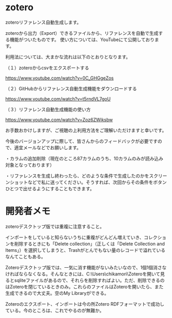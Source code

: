 # zotero
zoteroリファレンス自動生成します。

zoteroから出力（Export）できるファイルから、リファレンスを自動で生成する機能がついたものです。
使い方については、YouTubeにて公開しております。

利用法については、大まかな流れは以下のとおりとなります。

（１）zoteroからcsvをエクスポートする

https://www.youtube.com/watch?v=0C_GHGgeZos

（２）GitHubからリファレンス自動生成機能をダウンロードする

https://www.youtube.com/watch?v=t5rndVL7goU

（３）リファレンス自動生成機能の使い方

https://www.youtube.com/watch?v=Zoz6ZWiksbw

お手数おかけしますが、ご視聴の上利用方法をご理解いただけますと幸いです。

今後のバージョンアップに際して、皆さんからのフィードバックが必要ですので、適宜メールなどでお願いします。

・カラムの追加削除（現在のところ87カラムのうち、10カラムのみが読み込み対象となっております）

・リファレンスを生成し終わったら、どのような条件で生成したのかをスクリーンショットなどで私に送ってください。そうすれば、次回からその条件をボタンひとつで出せるようにすることもできます。

# 開発者メモ

zoteroデスクトップ版では重複に注意すること。

インポートをしていると知らないうちに重複がどんどん増えていき、コレクションを削除するときにも「Delete collection」（正しくは「Delete Collection and Items」）を選択してしまうと、Trashがとんでもない量のレコードで溢れているなんてこともある。

Zoteroデスクトップ版では、一気に消す機能がないみたいなので、1個1個消さなければならなくなる。そんなときには、C:\Users\chikamori\Zoteroを開いて見るとsqliteファイルがあるので、それらを削除すればよい。ただ、削除できるのはZoteroを閉じているときのみ。これらのファイルはZoteroを開いたら、また生成できるので大丈夫。空のMy Libraryができる。

Zoteroのエクスポート、インポートは今の所Zotero RDFフォーマットで成功している。今のところは、これでやるのが無難か。


